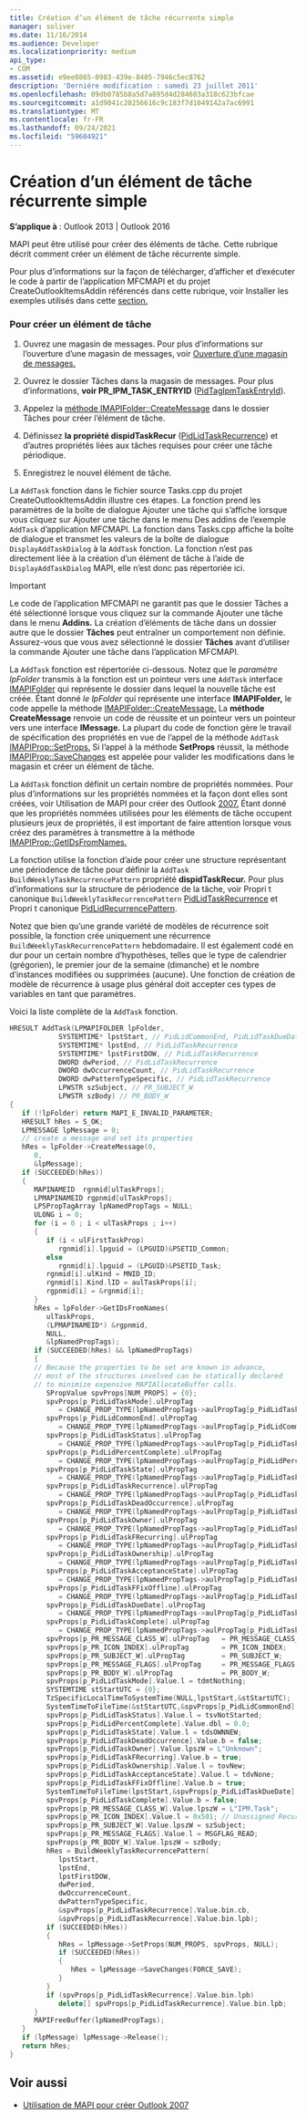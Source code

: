 ```yaml
---
title: Création d’un élément de tâche récurrente simple
manager: soliver
ms.date: 11/16/2014
ms.audience: Developer
ms.localizationpriority: medium
api_type:
- COM
ms.assetid: e9ee8865-0983-439e-8405-7946c5ec8762
description: 'Derniére modification : samedi 23 juillet 2011'
ms.openlocfilehash: 09db0785b8a5d7a895d4d284603a318c623bfcae
ms.sourcegitcommit: a1d9041c20256616c9c183f7d1049142a7ac6991
ms.translationtype: MT
ms.contentlocale: fr-FR
ms.lasthandoff: 09/24/2021
ms.locfileid: "59604921"
---
```

# <a name="create-a-simple-recurrent-task-item"></a>Création d’un élément de tâche récurrente simple

**S’applique à** : Outlook 2013 | Outlook 2016 
  
MAPI peut être utilisé pour créer des éléments de tâche. Cette rubrique décrit comment créer un élément de tâche récurrente simple.
  
Pour plus d’informations sur la façon de télécharger, d’afficher et d’exécuter le code à partir de l’application MFCMAPI et du projet CreateOutlookItemsAddin référencés dans cette rubrique, voir Installer les exemples utilisés dans cette [section.](how-to-install-the-samples-used-in-this-section.md)

### <a name="to-create-a-task-item"></a>Pour créer un élément de tâche

1. Ouvrez une magasin de messages. Pour plus d’informations sur l’ouverture d’une magasin de messages, voir [Ouverture d’une magasin de messages.](opening-a-message-store.md)
    
2. Ouvrez le dossier Tâches dans la magasin de messages. Pour plus d’informations, **voir PR_IPM_TASK_ENTRYID** ([PidTagIpmTaskEntryId](pidtagipmtaskentryid-canonical-property.md)).
    
3. Appelez la [méthode IMAPIFolder::CreateMessage](imapifolder-createmessage.md) dans le dossier Tâches pour créer l’élément de tâche. 
    
4. Définissez **la propriété dispidTaskRecur** ([PidLidTaskRecurrence](pidlidtaskrecurrence-canonical-property.md)) et d’autres propriétés liées aux tâches requises pour créer une tâche périodique.
    
5. Enregistrez le nouvel élément de tâche.
    
La  `AddTask` fonction dans le fichier source Tasks.cpp du projet CreateOutlookItemsAddin illustre ces étapes. La fonction prend les paramètres de la boîte de dialogue Ajouter une tâche qui s’affiche lorsque vous cliquez sur Ajouter une tâche dans le menu Des addins de l’exemple `AddTask` d’application  MFCMAPI.   La fonction dans Tasks.cpp affiche la boîte de dialogue et transmet les valeurs de la boîte de dialogue  `DisplayAddTaskDialog` à la  `AddTask` fonction. La fonction n’est pas directement liée à la création d’un élément de tâche à l’aide de  `DisplayAddTaskDialog` MAPI, elle n’est donc pas répertoriée ici. 
  
> [!IMPORTANT]
> Le code de l’application MFCMAPI  ne garantit pas que  le dossier Tâches a été sélectionné lorsque vous cliquez sur la commande Ajouter une tâche dans le menu **Addins.** La création d’éléments de tâche dans un dossier autre que le dossier **Tâches** peut entraîner un comportement non définie. Assurez-vous que vous avez sélectionné le  dossier **Tâches** avant d’utiliser la commande Ajouter une tâche dans l’application MFCMAPI. 
  
La  `AddTask` fonction est répertoriée ci-dessous. Notez que le  _paramètre lpFolder_ transmis à la fonction est un pointeur vers une  `AddTask` interface [IMAPIFolder](imapifolderimapicontainer.md) qui représente le dossier dans lequel la nouvelle tâche est créée. Étant donné _le lpFolder_ qui représente une interface **IMAPIFolder,** le code appelle la méthode [IMAPIFolder::CreateMessage.](imapifolder-createmessage.md) La **méthode CreateMessage** renvoie un code de réussite et un pointeur vers un pointeur vers une interface **IMessage.** La plupart du code de fonction gère le travail de spécification des propriétés en vue de l’appel de la méthode `AddTask` [IMAPIProp::SetProps.](imapiprop-setprops.md) Si l’appel à la méthode **SetProps** réussit, la méthode [IMAPIProp::SaveChanges](imapiprop-savechanges.md) est appelée pour valider les modifications dans le magasin et créer un élément de tâche. 
  
La  `AddTask` fonction définit un certain nombre de propriétés nommées. Pour plus d’informations sur les propriétés nommées et la façon dont elles sont créées, voir Utilisation de MAPI pour créer des Outlook [2007.](https://msdn.microsoft.com/library/cc678348%28office.12%29.aspx) Étant donné que les propriétés nommées utilisées pour les éléments de tâche occupent plusieurs jeux de propriétés, il est important de faire attention lorsque vous créez des paramètres à transmettre à la méthode [IMAPIProp::GetIDsFromNames.](imapiprop-getidsfromnames.md) 
  
La fonction utilise la fonction d’aide pour créer une structure représentant une périodence de tâche pour définir la `AddTask` `BuildWeeklyTaskRecurrencePattern` propriété **dispidTaskRecur.** Pour plus d’informations sur la structure de périodence de la tâche, voir Propri t canonique  `BuildWeeklyTaskRecurrencePattern` [PidLidTaskRecurrence](pidlidtaskrecurrence-canonical-property.md) et Propri t canonique [PidLidRecurrencePattern](pidlidrecurrencepattern-canonical-property.md). 

Notez que bien qu’une grande variété de modèles de récurrence soit possible, la fonction crée uniquement une récurrence  `BuildWeeklyTaskRecurrencePattern` hebdomadaire. Il est également codé en dur pour un certain nombre d’hypothèses, telles que le type de calendrier (grégorien), le premier jour de la semaine (dimanche) et le nombre d’instances modifiées ou supprimées (aucune). Une fonction de création de modèle de récurrence à usage plus général doit accepter ces types de variables en tant que paramètres. 
  
Voici la liste complète de la  `AddTask` fonction. 
  
```cpp
HRESULT AddTask(LPMAPIFOLDER lpFolder,
            SYSTEMTIME* lpstStart, // PidLidCommonEnd, PidLidTaskDueDate, PidLidTaskRecurrence
            SYSTEMTIME* lpstEnd, // PidLidTaskRecurrence
            SYSTEMTIME* lpstFirstDOW, // PidLidTaskRecurrence
            DWORD dwPeriod, // PidLidTaskRecurrence
            DWORD dwOccurrenceCount, // PidLidTaskRecurrence
            DWORD dwPatternTypeSpecific, // PidLidTaskRecurrence
            LPWSTR szSubject, // PR_SUBJECT_W
            LPWSTR szBody) // PR_BODY_W
{
   if (!lpFolder) return MAPI_E_INVALID_PARAMETER;
   HRESULT hRes = S_OK;
   LPMESSAGE lpMessage = 0;
   // create a message and set its properties
   hRes = lpFolder->CreateMessage(0,
      0,
      &lpMessage);
   if (SUCCEEDED(hRes))
   {
      MAPINAMEID  rgnmid[ulTaskProps];
      LPMAPINAMEID rgpnmid[ulTaskProps];
      LPSPropTagArray lpNamedPropTags = NULL;
      ULONG i = 0;
      for (i = 0 ; i < ulTaskProps ; i++)
      {
         if (i < ulFirstTaskProp)
            rgnmid[i].lpguid = (LPGUID)&PSETID_Common;
         else
            rgnmid[i].lpguid = (LPGUID)&PSETID_Task;
         rgnmid[i].ulKind = MNID_ID;
         rgnmid[i].Kind.lID = aulTaskProps[i];
         rgpnmid[i] = &rgnmid[i];
      }
      hRes = lpFolder->GetIDsFromNames(
         ulTaskProps,
         (LPMAPINAMEID*) &rgpnmid,
         NULL,
         &lpNamedPropTags);
      if (SUCCEEDED(hRes) && lpNamedPropTags)
      {
      // Because the properties to be set are known in advance, 
      // most of the structures involved can be statically declared 
      // to minimize expensive MAPIAllocateBuffer calls.
         SPropValue spvProps[NUM_PROPS] = {0};
         spvProps[p_PidLidTaskMode].ulPropTag
            = CHANGE_PROP_TYPE(lpNamedPropTags->aulPropTag[p_PidLidTaskMode],PT_LONG);
         spvProps[p_PidLidCommonEnd].ulPropTag
            = CHANGE_PROP_TYPE(lpNamedPropTags->aulPropTag[p_PidLidCommonEnd],PT_SYSTIME);
         spvProps[p_PidLidTaskStatus].ulPropTag
            = CHANGE_PROP_TYPE(lpNamedPropTags->aulPropTag[p_PidLidTaskStatus],PT_LONG);
         spvProps[p_PidLidPercentComplete].ulPropTag
            = CHANGE_PROP_TYPE(lpNamedPropTags->aulPropTag[p_PidLidPercentComplete],PT_DOUBLE);
         spvProps[p_PidLidTaskState].ulPropTag
            = CHANGE_PROP_TYPE(lpNamedPropTags->aulPropTag[p_PidLidTaskState],PT_LONG);
         spvProps[p_PidLidTaskRecurrence].ulPropTag
            = CHANGE_PROP_TYPE(lpNamedPropTags->aulPropTag[p_PidLidTaskRecurrence],PT_BINARY);
         spvProps[p_PidLidTaskDeadOccurrence].ulPropTag
            = CHANGE_PROP_TYPE(lpNamedPropTags->aulPropTag[p_PidLidTaskDeadOccurrence],PT_BOOLEAN);
         spvProps[p_PidLidTaskOwner].ulPropTag
            = CHANGE_PROP_TYPE(lpNamedPropTags->aulPropTag[p_PidLidTaskOwner],PT_UNICODE);
         spvProps[p_PidLidTaskFRecurring].ulPropTag
            = CHANGE_PROP_TYPE(lpNamedPropTags->aulPropTag[p_PidLidTaskFRecurring],PT_BOOLEAN);
         spvProps[p_PidLidTaskOwnership].ulPropTag
            = CHANGE_PROP_TYPE(lpNamedPropTags->aulPropTag[p_PidLidTaskOwnership],PT_LONG);
         spvProps[p_PidLidTaskAcceptanceState].ulPropTag
            = CHANGE_PROP_TYPE(lpNamedPropTags->aulPropTag[p_PidLidTaskAcceptanceState],PT_LONG);
         spvProps[p_PidLidTaskFFixOffline].ulPropTag
            = CHANGE_PROP_TYPE(lpNamedPropTags->aulPropTag[p_PidLidTaskFFixOffline],PT_BOOLEAN);
         spvProps[p_PidLidTaskDueDate].ulPropTag
            = CHANGE_PROP_TYPE(lpNamedPropTags->aulPropTag[p_PidLidTaskDueDate],PT_SYSTIME);
         spvProps[p_PidLidTaskComplete].ulPropTag
            = CHANGE_PROP_TYPE(lpNamedPropTags->aulPropTag[p_PidLidTaskComplete],PT_SYSTIME);
         spvProps[p_PR_MESSAGE_CLASS_W].ulPropTag   = PR_MESSAGE_CLASS_W;
         spvProps[p_PR_ICON_INDEX].ulPropTag        = PR_ICON_INDEX;
         spvProps[p_PR_SUBJECT_W].ulPropTag         = PR_SUBJECT_W;
         spvProps[p_PR_MESSAGE_FLAGS].ulPropTag     = PR_MESSAGE_FLAGS;
         spvProps[p_PR_BODY_W].ulPropTag            = PR_BODY_W;
         spvProps[p_PidLidTaskMode].Value.l = tdmtNothing;
         SYSTEMTIME stStartUTC = {0};
         TzSpecificLocalTimeToSystemTime(NULL,lpstStart,&stStartUTC);
         SystemTimeToFileTime(&stStartUTC,&spvProps[p_PidLidCommonEnd].Value.ft);
         spvProps[p_PidLidTaskStatus].Value.l = tsvNotStarted;
         spvProps[p_PidLidPercentComplete].Value.dbl = 0.0;
         spvProps[p_PidLidTaskState].Value.l = tdsOWNNEW;
         spvProps[p_PidLidTaskDeadOccurrence].Value.b = false;
         spvProps[p_PidLidTaskOwner].Value.lpszW = L"Unknown";
         spvProps[p_PidLidTaskFRecurring].Value.b = true;
         spvProps[p_PidLidTaskOwnership].Value.l = tovNew;
         spvProps[p_PidLidTaskAcceptanceState].Value.l = tdvNone;
         spvProps[p_PidLidTaskFFixOffline].Value.b = true;
         SystemTimeToFileTime(lpstStart,&spvProps[p_PidLidTaskDueDate].Value.ft);
         spvProps[p_PidLidTaskComplete].Value.b = false;
         spvProps[p_PR_MESSAGE_CLASS_W].Value.lpszW = L"IPM.Task";
         spvProps[p_PR_ICON_INDEX].Value.l = 0x501; // Unassigned Recurring Task
         spvProps[p_PR_SUBJECT_W].Value.lpszW = szSubject;
         spvProps[p_PR_MESSAGE_FLAGS].Value.l = MSGFLAG_READ;
         spvProps[p_PR_BODY_W].Value.lpszW = szBody;
         hRes = BuildWeeklyTaskRecurrencePattern(
            lpstStart,
            lpstEnd,
            lpstFirstDOW,
            dwPeriod,
            dwOccurrenceCount,
            dwPatternTypeSpecific,
            &spvProps[p_PidLidTaskRecurrence].Value.bin.cb,
            &spvProps[p_PidLidTaskRecurrence].Value.bin.lpb);
         if (SUCCEEDED(hRes))
         {
            hRes = lpMessage->SetProps(NUM_PROPS, spvProps, NULL);
            if (SUCCEEDED(hRes))
            {
               hRes = lpMessage->SaveChanges(FORCE_SAVE);
            }
         }
         if (spvProps[p_PidLidTaskRecurrence].Value.bin.lpb)
            delete[] spvProps[p_PidLidTaskRecurrence].Value.bin.lpb;
      }
      MAPIFreeBuffer(lpNamedPropTags);
   }
   if (lpMessage) lpMessage->Release();
   return hRes;
}

```

## <a name="see-also"></a>Voir aussi

- [Utilisation de MAPI pour créer Outlook 2007](https://msdn.microsoft.com/library/cc678348%28office.12%29.aspx)

